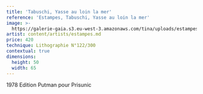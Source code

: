 ```yaml
---
title: 'Tabuschi, Yasse au loin la mer'
reference: 'Estampes, Tabuschi, Yasse au loin la mer'
image: >-
  https://galerie-gaia.s3.eu-west-3.amazonaws.com/tina/uploads/estampes/galerie-gaia-estampes-tabuchi-yasse-au-loin-la-mer-50x65.jpg
artist: content/artists/estampes.md
price: 420
technique: Lithographie N°122/300
contextual: true
dimensions:
  height: 50
  width: 65
---
```


1978 Edition Putman pour Prisunic
